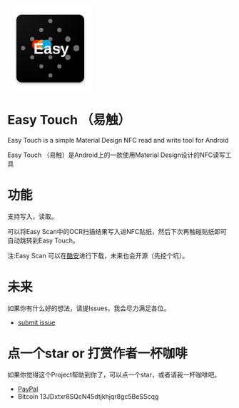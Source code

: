 ![](https://raw.githubusercontent.com/YuQing-Ding/Easy-Touch/master/app/src/main/res/mipmap-xxxhdpi/ic_launcher.png)
# Easy Touch （易触）
Easy Touch is a simple Material Design NFC read and write tool for Android

Easy Touch （易触）是Android上的一款使用Material Design设计的NFC读写工具

功能
=========================
支持写入，读取。

可以将Easy Scan中的OCR扫描结果写入进NFC贴纸，然后下次再触碰贴纸即可自动跳转到Easy Touch。

注:Easy Scan 可以在[酷安](https://www.coolapk.com/apk/233803)进行下载，未来也会开源（先挖个坑）。

未来
=========================

如果你有什么好的想法，请提Issues，我会尽力满足各位。
- [submit issue](https://github.com/YuQing-Ding/Easy-Touch/issues/new)


点一个star or 打赏作者一杯咖啡
=========================
如果你觉得这个Project帮助到你了，可以点一个star，或者请我一杯咖啡吧。

- [PayPal](https://paypal.me/YuQingDing)
- Bitcoin 13JDxtxr8SQcN45dtjkhjqr8gc5BeSScqg

